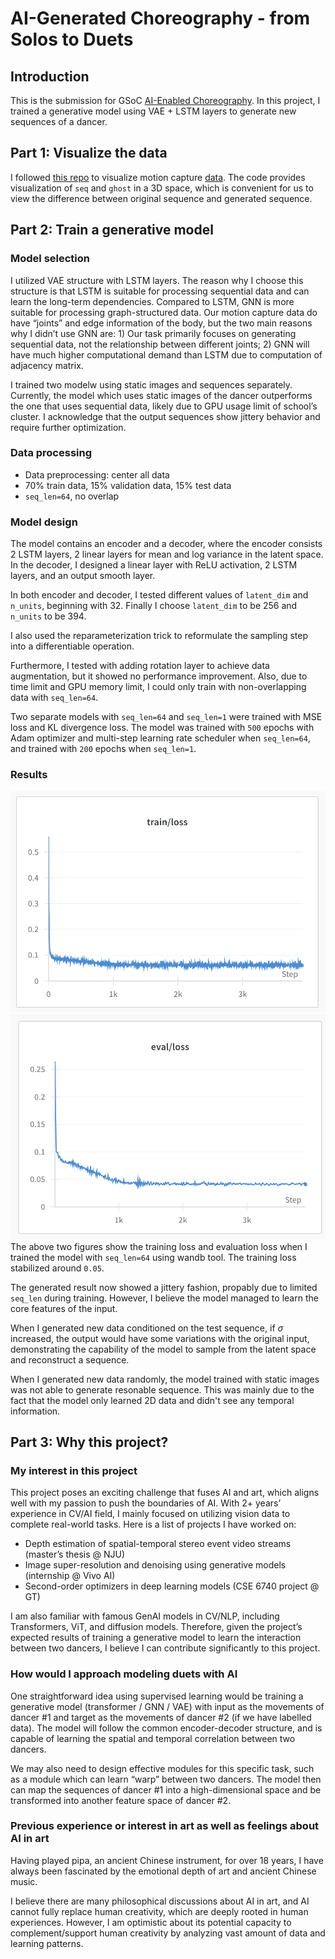 # AI-Generated Choreography - from Solos to Duets

## Introduction
This is the submission for GSoC [AI-Enabled Choreography](https://humanai.foundation/gsoc/2024/proposal_ChoreoAI1.html). In this project, I trained a generative model using VAE + LSTM layers to generate new sequences of a dancer.

## Part 1: Visualize the data
I followed [this repo](https://github.com/mariel-pettee/choreo-graph/blob/main/functions/plotting.py) to visualize motion capture [data](https://github.com/mariel-pettee/choreo-graph/tree/main/data). The code provides visualization of `seq` and `ghost` in a 3D space, which is convenient for us to view the difference between original sequence and generated sequence.

## Part 2: Train a generative model
### Model selection
I utilized VAE structure with LSTM layers. The reason why I choose this structure is that LSTM is suitable for processing sequential data and can learn the long-term dependencies. Compared to LSTM, GNN is more suitable for processing graph-structured data. Our motion capture data do have “joints” and edge information of the body, but the two main reasons why I didn’t use GNN are: 1) Our task primarily focuses on generating sequential data, not the relationship between different joints; 2) GNN will have much higher computational demand than LSTM due to computation of adjacency matrix.

I trained two modelw using static images and sequences separately. Currently, the model which uses static images of the dancer outperforms the one that uses sequential data, likely due to GPU usage limit of school’s cluster. I acknowledge that the output sequences show jittery behavior and require further optimization.

### Data processing
- Data preprocessing: center all data
- 70% train data, 15% validation data, 15% test data
- `seq_len=64`, no overlap

### Model design
The model contains an encoder and a decoder, where the encoder consists 2 LSTM layers, 2 linear layers for mean and log variance in the latent space. In the decoder, I designed a linear layer with ReLU activation, 2 LSTM layers, and an output smooth layer.

In both encoder and decoder, I tested different values of `latent_dim` and `n_units`, beginning with 32. Finally I choose `latent_dim` to be 256 and `n_units` to be 394. 

I also used the reparameterization trick to reformulate the sampling step into a differentiable operation. 

Furthermore, I tested with adding rotation layer to achieve data augmentation, but it showed no performance improvement. Also, due to time limit and GPU memory limit, I could only train with non-overlapping data with `seq_len=64`.

Two separate models with `seq_len=64` and `seq_len=1` were trained with MSE loss and KL divergence loss. The model was trained with `500` epochs with Adam optimizer and multi-step learning rate scheduler when `seq_len=64`, and trained with `200` epochs when `seq_len=1`.

### Results
![Alt text](image-1.png)
![Alt text](image.png)
The above two figures show the training loss and evaluation loss when I trained the model with `seq_len=64` using wandb tool. The training loss stabilized around `0.05`.  

The generated result now showed a jittery fashion, propably due to limited `seq_len` during training. However, I believe the model managed to learn the core features of the input.

When I generated new data conditioned on the test sequence, if $\sigma$ increased, the output would have some variations with the original input, demonstrating the capability of the model to sample from the latent space and reconstruct a sequence.

When I generated new data randomly, the model trained with static images was not able to generate resonable sequence. This was mainly due to the fact that the model only learned 2D data and didn't see any temporal information.

## Part 3: Why this project?
### My interest in this project

This project poses an exciting challenge that fuses AI and art, which aligns well with my passion to push the boundaries of AI. With 2+ years’ experience in CV/AI field, I mainly focused on utilizing vision data to complete real-world tasks. Here is a list of projects I have worked on:
- Depth estimation of spatial-temporal stereo event video streams (master’s thesis @ NJU)
- Image super-resolution and denoising using generative models (internship @ Vivo AI)
- Second-order optimizers in deep learning models (CSE 6740 project @ GT)

I am also familiar with famous GenAI models in CV/NLP, including Transformers, ViT, and diffusion models. Therefore, given the project’s expected results of training a generative model to learn the interaction between two dancers, I believe I can contribute significantly to this project.

### How would I approach modeling duets with AI

One straightforward idea using supervised learning would be training a generative model (transformer / GNN / VAE) with input as the movements of dancer #1 and target as the movements of dancer #2 (if we have labelled data). The model will follow the common encoder-decoder structure, and is capable of learning the spatial and temporal correlation between two dancers.

We may also need to design effective modules for this specific task, such as a module which can learn “warp” between two dancers. The model then can map the sequences of dancer #1 into a high-dimensional space and be transformed into another feature space of dancer #2.

### Previous experience or interest in art as well as feelings about AI in art

Having played pipa, an ancient Chinese instrument, for over 18 years, I have always been fascinated by the emotional depth of art and ancient Chinese music. 

I believe there are many philosophical discussions about AI in art, and AI cannot fully replace human creativity, which are deeply rooted in human experiences. However, I am optimistic about its potential capacity to complement/support human creativity by analyzing vast amount of data and learning patterns.
